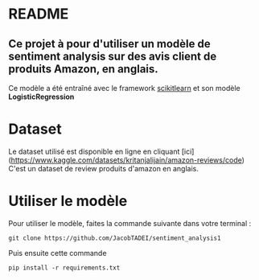 # README
## Ce projet à pour d'utiliser un modèle de sentiment analysis sur des avis client de produits Amazon, en anglais.
Ce modèle a été entraîné avec le framework [scikitlearn](https://scikit-learn.org/stable/) et son modèle __LogisticRegression__
# Dataset
Le dataset utilisé est disponible en ligne en cliquant [ici]
(https://www.kaggle.com/datasets/kritanjalijain/amazon-reviews/code)
C'est un dataset de review produits d'amazon en anglais.
# Utiliser le modèle 
Pour utiliser le modèle, faites la commande suivante dans votre terminal : 
```
git clone https://github.com/JacobTADEI/sentiment_analysis1
```
Puis ensuite cette commande 
```
pip install -r requirements.txt
```


